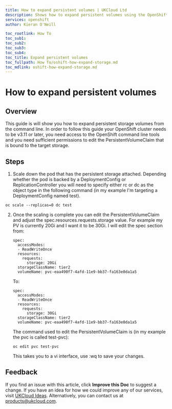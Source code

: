 ```yaml
---
title: How to expand persistent volumes | UKCloud Ltd
description: Shows how to expand persistent volumes using the OpenShift CLI
services: openshift
author: Kieran O'Neill

toc_rootlink: How To
toc_sub1: 
toc_sub2:
toc_sub3:
toc_sub4:
toc_title: Expand persistent volumes
toc_fullpath: How To/oshift-how-expand-storage.md
toc_mdlink: oshift-how-expand-storage.md
---
```


# How to expand persistent volumes

## Overview

This guide is will show you how to expand persistent storage volumes from the command line. In order to follow this guide your OpenShift cluster needs to be v3.11 or later, you need access to the OpenShift command line tools and you need sufficient permissions to edit the PersistentVolumeClaim that is bound to the target storage.

## Steps

1. Scale down the pod that has the persistent storage attached. Depending whether the pod is backed by a DeploymentConfig or ReplicationController you will need to specify either rc or dc as the object type in the following command (in my example I'm targeting a DeploymentConfig named test).

  `oc scale --replicas=0 dc test`

2. Once the scaling is complete you can edit the PersistentVolumeClaim and adjust the spec.resources.requests.storage value. For example my PV is currently 20Gi and I want it to be 30Gi. I will edit the spec section from:
  
   ```
   spec:
     accessModes:
     - ReadWriteOnce
     resources:
       requests:
         storage: 20Gi
     storageClassName: tier2
     volumeName: pvc-eaa490f7-4afd-11e9-bb37-fa163e0da1a5
   ```

   To:

   ```
   spec:
     accessModes:
     - ReadWriteOnce
     resources:
       requests:
         storage: 30Gi
     storageClassName: tier2
     volumeName: pvc-eaa490f7-4afd-11e9-bb37-fa163e0da1a5
     ```
  
   The command used to edit the PersistentVolumeClaim is (in my example the pvc is called test-pvc):
  
   `oc edit pvc test-pvc`
  
   This takes you to a vi interface, use :wq to save your changes.
   
## Feedback

If you find an issue with this article, click **Improve this Doc** to suggest a change. If you have an idea for how we could improve any of our services, visit [UKCloud Ideas](https://ideas.ukcloud.com). Alternatively, you can contact us at <products@ukcloud.com>.
